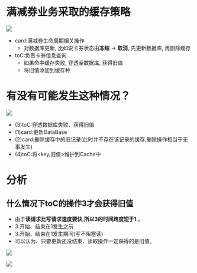 # 满减券业务采取的缓存策略
![](https://gitee.com/fluffyball/blogimage/raw/master/images/localPC/202109141657275.png)

- card:满减券生命周期相关操作
  - 对数据库更新, 比如说卡券状态由**冻结** $\rightarrow$ **取消**, 先更新数据库, 再删除缓存
- toC:负责卡券信息查询
  - 如果命中缓存失败, 穿透至数据库, 获得旧值
  - 将旧值添加到缓存种
#  有没有可能发生这种情况？
![](https://gitee.com/fluffyball/blogimage/raw/master/images/localPC/202109141710672.png)
- (3)toC:穿透数据库失败、获得旧值
- (1)card:更新DataBase
- (2)card:删除缓存中的旧记录(此时并不存在该记录的缓存,删除操作相当于无事发生)
- (4)toC:将<key,旧值>维护到Cache中


# 分析

## 什么情况下toC的操作3才会获得旧值
- 由于**读请求比写请求速度要快,所以3的时间跨度短于1.**。
- 3.开始、结束在1发生之前
- 3.开始、结束在1发生期间(写不阻塞读)
- 可以认为、只要更新还没结束、读取操作一定获得的是旧值。

![](https://gitee.com/fluffyball/blogimage/raw/master/images/localPC/202109141723916.png)

![](https://gitee.com/fluffyball/blogimage/raw/master/images/localPC/202109141724306.png)